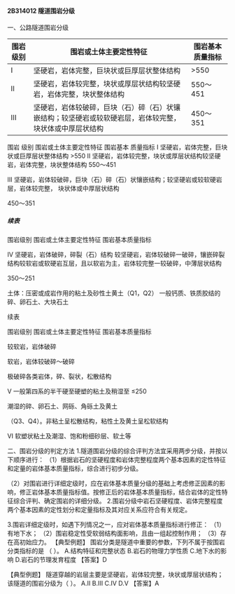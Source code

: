#### 2B314012	隧道围岩分级
一、公路隧道围岩分级


| 围岩   级别 | 围岩或土体主要定性特征                                       | 围岩基本   质量指标 |
| ----------- | ------------------------------------------------------------ | ------------------- |
| Ⅰ           | 坚硬岩，岩体完整，巨块状或巨厚层状整体结构                   | >550                |
| Ⅱ           | 坚硬岩，岩体较完整，块状或厚层状结构较坚硬岩，岩体完整，块状整体结构 | 550～451            |
| Ⅲ           | 坚硬岩，岩体较破碎，巨块（石）碎（石）状镶嵌结构；较坚硬岩或较软硬岩层，岩体较完整， 块状体或中厚层状结构 | 450～351            |

围岩
级别
围岩或土体主要定性特征
围岩基本
质量指标
Ⅰ
坚硬岩，岩体完整，巨块状或巨厚层状整体结构
\>550
Ⅱ
坚硬岩，岩体较完整，块状或厚层状结构较坚硬岩，岩体完整，块状整体结构
550～451

Ⅲ
坚硬岩，岩体较破碎，巨块（石）碎（石）状镶嵌结构；较坚硬岩或较软硬岩层，岩体较完整， 块状体或中厚层状结构

450～351

##### 续表

围岩级别
围岩或土体主要定性特征
围岩基本质量指标


Ⅳ
坚硬岩，岩体破碎，碎裂（石）结构
较坚硬岩，岩体较破碎一破碎，镶嵌碎裂结构较软岩或软硬岩互层，且以软岩为主，岩体较完整一较破碎，中薄层状结构

350～251

土体：压密或成岩作用的粘土及砂性土黄土（Q1，Q2）
一般钙质、铁质胶结的碎、卵石土、大块石土


续表

围岩级别
围岩或土体主要定性特征
围岩基本质量指标

较软岩，岩体破碎


软岩，岩体较破碎～破碎


极破碎各类岩体，碎、裂状，松散结构

Ⅴ
一般第四系的半干硬至硬塑的粘土及稍湿至
≤250

潮湿的碎、卵石土、网砾、角砾土及黄土


（Q3、Q4）。非粘土呈松散结构，粘性土及黄土呈松软结构

Ⅵ
软塑状粘土及潮湿、饱和粉细砂层、软土等


二、围岩分级的判定方法
1.隧道围岩分级的综合评判方法宜采用两步分级，并按以下顺序进行：
（1）根据岩石的坚硬程度和岩体完整程度两个基本因素的定性特征和定量的岩体基本质量指标，综合进行初步分级。

（2）对围岩进行详细定级时，应在岩体基本质量分级的基础上考虑修正因素的影响，修正岩体基本质量指标值。按修正后的岩体基本质量指标，结合岩体的定性特征综合评判、确定围岩的详细分级。
2.围岩分级中岩石坚硬程度、岩体完整程度两个基本因素的定性划分和定量指标及其对应关系应符合有关规定。

3.围岩详细定级时，如遇下列情况之一，应对岩体基本质量指标进行修正：
（1）有地下水；
（2）围岩稳定性受软弱结构面影响，且由一组起控制作用；
（3）存在高初始应力。
【典型例题】
围岩分类是隧道中重要的参数，下列不属于按围岩分类指标的是
（	）。
A.结构特征和完整状态
B.岩石的物理力学性质
C.地下水的影响
D.岩石的节理发育程度
【答案】D

【典型例题】
隧道穿越的岩层主要是坚硬岩，岩体较完整，块状或厚层状结构；该隧道的围岩分级为（	）。
A.Ⅱ
B.Ⅲ
C.Ⅳ
D.V
【答案】A